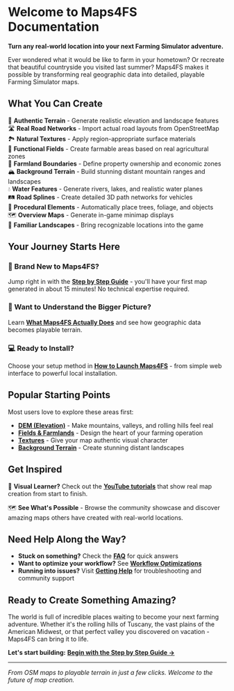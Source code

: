# Welcome to Maps4FS Documentation

**Turn any real-world location into your next Farming Simulator adventure.**

Ever wondered what it would be like to farm in your hometown? Or recreate that beautiful countryside you visited last summer? Maps4FS makes it possible by transforming real geographic data into detailed, playable Farming Simulator maps.

## What You Can Create

🌾 **Authentic Terrain** - Generate realistic elevation and landscape features  
🛣️ **Real Road Networks** - Import actual road layouts from OpenStreetMap  
🏞️ **Natural Textures** - Apply region-appropriate surface materials  
🚜 **Functional Fields** - Create farmable areas based on real agricultural zones  
🏡 **Farmland Boundaries** - Define property ownership and economic zones  
🏔️ **Background Terrain** - Build stunning distant mountain ranges and landscapes  
💧 **Water Features** - Generate rivers, lakes, and realistic water planes  
🛤️ **Road Splines** - Create detailed 3D path networks for vehicles  
🌲 **Procedural Elements** - Automatically place trees, foliage, and objects  
🗺️ **Overview Maps** - Generate in-game minimap displays  
🏡 **Familiar Landscapes** - Bring recognizable locations into the game  

## Your Journey Starts Here

### 🚀 Brand New to Maps4FS?
Jump right in with the **[Step by Step Guide](002_stepbystep.md)** - you'll have your first map generated in about 15 minutes! No technical expertise required.

### 🤔 Want to Understand the Bigger Picture?
Learn **[What Maps4FS Actually Does](001_whatismaps4fs.md)** and see how geographic data becomes playable terrain.

### 💻 Ready to Install?
Choose your setup method in **[How to Launch Maps4FS](003_howtolaunch.md)** - from simple web interface to powerful local installation.

## Popular Starting Points

Most users love to explore these areas first:

- **[DEM (Elevation)](015_dem.md)** - Make mountains, valleys, and rolling hills feel real
- **[Fields & Farmlands](016_fields.md)** - Design the heart of your farming operation  
- **[Textures](018_textures.md)** - Give your map authentic visual character
- **[Background Terrain](006_backgroundterrain.md)** - Create stunning distant landscapes

## Get Inspired

🎥 **Visual Learner?** Check out the **[YouTube tutorials](https://www.youtube.com/watch?v=hPbJZ0HoiDE&list=PLug0g7UYHX8D1Jik6NkJjQhdxqS-NOtB9)** that show real map creation from start to finish.

🗺️ **See What's Possible** - Browse the community showcase and discover amazing maps others have created with real-world locations.

## Need Help Along the Way?

- **Stuck on something?** Check the **[FAQ](FAQ.md)** for quick answers
- **Want to optimize your workflow?** See **[Workflow Optimizations](009_workflow.md)** 
- **Running into issues?** Visit **[Getting Help](022_gethelp.md)** for troubleshooting and community support

## Ready to Create Something Amazing?

The world is full of incredible places waiting to become your next farming adventure. Whether it's the rolling hills of Tuscany, the vast plains of the American Midwest, or that perfect valley you discovered on vacation - Maps4FS can bring it to life.

**Let's start building:** **[Begin with the Step by Step Guide →](002_stepbystep.md)**

---

*From OSM maps to playable terrain in just a few clicks. Welcome to the future of map creation.*